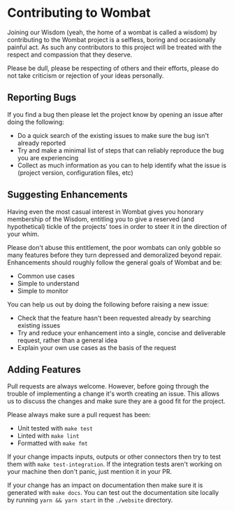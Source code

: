 Contributing to Wombat
=======================

Joining our Wisdom (yeah, the home of a wombat is called a wisdom) by contributing to the Wombat project is a selfless, boring and occasionally painful act. As such any contributors to this project will be treated with the respect and compassion that they deserve.

Please be dull, please be respecting of others and their efforts, please do not take criticism or rejection of your ideas personally.

## Reporting Bugs

If you find a bug then please let the project know by opening an issue after doing the following:

- Do a quick search of the existing issues to make sure the bug isn't already reported
- Try and make a minimal list of steps that can reliably reproduce the bug you are experiencing
- Collect as much information as you can to help identify what the issue is (project version, configuration files, etc)

## Suggesting Enhancements

Having even the most casual interest in Wombat gives you honorary membership of the Wisdom, entitling you to give a reserved (and hypothetical) tickle of the projects' toes in order to steer it in the direction of your whim.

Please don't abuse this entitlement, the poor wombats can only gobble so many features before they turn depressed and demoralized beyond repair. Enhancements should roughly follow the general goals of Wombat and be:

- Common use cases
- Simple to understand
- Simple to monitor

You can help us out by doing the following before raising a new issue:

- Check that the feature hasn't been requested already by searching existing issues
- Try and reduce your enhancement into a single, concise and deliverable request, rather than a general idea
- Explain your own use cases as the basis of the request

## Adding Features

Pull requests are always welcome. However, before going through the trouble of implementing a change it's worth creating an issue. This allows us to discuss the changes and make sure they are a good fit for the project.

Please always make sure a pull request has been:

- Unit tested with `make test`
- Linted with `make lint`
- Formatted with `make fmt`

If your change impacts inputs, outputs or other connectors then try to test them with `make test-integration`. If the integration tests aren't working on your machine then don't panic, just mention it in your PR.

If your change has an impact on documentation then make sure it is generated with `make docs`. You can test out the documentation site locally by running `yarn && yarn start` in the `./website` directory.
